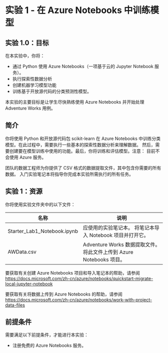 ﻿---
lab:
    title: '实验 1 - 在 Azure Notebooks 中训练模型'
    module: '模块 1:在 Azure 上执行数据科学'
---

# 实验 1 - 在 Azure Notebooks 中训练模型

## 实验 1.0：目标

在本实验中，你将：

- 通过 Python 使用 Azure Notebooks（一项基于云的 Jupyter Notebook 服务）。
- 执行探索性数据分析
- 创建机器学习模型功能
- 训练基于开放源代码的分类预测性模型。

本实验的主要目标是让学生尽快熟练使用 Azure Notebooks 并开始处理 Adventure Works 用例。

## 简介

你将使用 Python 和开放源代码包 scikit-learn 在 Azure Notebooks 中训练分类模型。在此过程中，需要执行一些基本的探索性数据分析来理解数据。  然后，需要创建要在模型训练中使用的功能。最后，你将训练和评估模型。注意：  目前不会使用 Azure 服务。 

团队的数据工程师为你提供了 CSV 格式的数据提取文件，其中包含你需要的所有数据。  入门实验笔记本将指导你完成本实验所需执行的所有任务。 



## 实验 1：资源

你将使用实验文件夹中的以下文件：

名称                            | 说明
----                            | -----------
Starter_Lab1_Notebook.ipynb     | 应使用的实验笔记本。  将笔记本导入 Notebook 项目并打开它。 
AWData.csv                      | Adventure Works 数据提取文件。将此文件上传到 Azure Notebooks 项目。 

要获取有关创建 Azure Notebooks 项目和导入笔记本的帮助，请参阅 https://docs.microsoft.com/zh-cn/azure/notebooks/quickstart-migrate-local-jupyter-notebook

要获取有关将数据上传到 Azure Notebooks 的帮助，请参阅 https://docs.microsoft.com/zh-cn/azure/notebooks/work-with-project-data-files



## 前提条件

需要满足以下前提条件，才能进行本实验：
- 注册免费的 Azure Notebooks 服务。  
